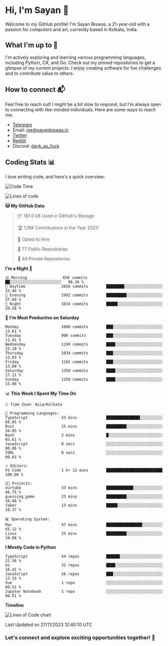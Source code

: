 # Hi, I'm Sayan 👋

Welcome to my GitHub profile! I'm Sayan Biswas, a 21-year-old with a passion for computers and art, currently based in Kolkata, India.

## What I'm up to 🚀

I'm actively exploring and learning various programming languages, including Python, C#, and Go. Check out my pinned repositories to get a glimpse of my current projects. I enjoy creating software for fun challenges and to contribute value to others.

## How to connect 📬

Feel free to reach out! I might be a bit slow to respond, but I'm always open to connecting with like-minded individuals. Here are some ways to reach me:

- [Telegram](https://t.me/dank_as_fuck)
- Email: [me@sayanbiswas.in](mailto:me@sayanbiswas.in)
- [Twitter](https://twitter.com/TheDankDel)
- [Reddit](https://www.reddit.com/user/dank_as_fuck_/)
- Discord: [dank_as_fuck](https://discordapp.com/users/506536929152466945)

## Coding Stats 📊

I love writing code, and here's a quick overview:

<!--START_SECTION:waka-->
![Code Time](http://img.shields.io/badge/Code%20Time-1%2C325%20hrs%2020%20mins-blue)

![Lines of code](https://img.shields.io/badge/From%20Hello%20World%20I%27ve%20Written-6.5%20million%20lines%20of%20code-blue)

**🐱 My GitHub Data** 

> 📦 181.0 kB Used in GitHub's Storage 
 > 
> 🏆 1,188 Contributions in the Year 2023
 > 
> 💼 Opted to Hire
 > 
> 📜 77 Public Repositories 
 > 
> 🔑 49 Private Repositories 
 > 
**I'm a Night 🦉** 

```text
🌞 Morning                656 commits         ██░░░░░░░░░░░░░░░░░░░░░░░   08.26 % 
🌆 Daytime                2656 commits        ████████░░░░░░░░░░░░░░░░░   33.46 % 
🌃 Evening                2992 commits        █████████░░░░░░░░░░░░░░░░   37.69 % 
🌙 Night                  1634 commits        █████░░░░░░░░░░░░░░░░░░░░   20.58 % 
```
📅 **I'm Most Productive on Saturday** 

```text
Monday                   1080 commits        ███░░░░░░░░░░░░░░░░░░░░░░   13.61 % 
Tuesday                  906 commits         ███░░░░░░░░░░░░░░░░░░░░░░   11.41 % 
Wednesday                1199 commits        ████░░░░░░░░░░░░░░░░░░░░░   15.10 % 
Thursday                 1034 commits        ███░░░░░░░░░░░░░░░░░░░░░░   13.03 % 
Friday                   1102 commits        ███░░░░░░░░░░░░░░░░░░░░░░   13.88 % 
Saturday                 1358 commits        ████░░░░░░░░░░░░░░░░░░░░░   17.11 % 
Sunday                   1259 commits        ████░░░░░░░░░░░░░░░░░░░░░   15.86 % 
```


📊 **This Week I Spent My Time On** 

```text
🕑︎ Time Zone: Asia/Kolkata

💬 Programming Languages: 
TypeScript               43 mins             ███████████████░░░░░░░░░░   60.65 % 
Rust                     25 mins             █████████░░░░░░░░░░░░░░░░   34.85 % 
Bash                     2 mins              █░░░░░░░░░░░░░░░░░░░░░░░░   03.61 % 
JavaScript               0 secs              ░░░░░░░░░░░░░░░░░░░░░░░░░   00.86 % 
TOML                     0 secs              ░░░░░░░░░░░░░░░░░░░░░░░░░   00.03 % 

🔥 Editors: 
VS Code                  1 hr 12 mins        █████████████████████████   100.00 % 

🐱‍💻 Projects: 
ourtube                  33 mins             ████████████░░░░░░░░░░░░░   46.75 % 
guessing_game            25 mins             █████████░░░░░░░░░░░░░░░░   34.88 % 
faker                    13 mins             █████░░░░░░░░░░░░░░░░░░░░   18.37 % 

💻 Operating System: 
Mac                      47 mins             ████████████████░░░░░░░░░   65.12 % 
Linux                    25 mins             █████████░░░░░░░░░░░░░░░░   34.88 % 
```

**I Mostly Code in Python** 

```text
TypeScript               44 repos            ██████░░░░░░░░░░░░░░░░░░░   22.56 % 
Go                       32 repos            ████░░░░░░░░░░░░░░░░░░░░░   16.41 % 
JavaScript               26 repos            ███░░░░░░░░░░░░░░░░░░░░░░   13.33 % 
Vue                      1 repo              ░░░░░░░░░░░░░░░░░░░░░░░░░   00.51 % 
Jupyter Notebook         1 repo              ░░░░░░░░░░░░░░░░░░░░░░░░░   00.51 % 
```



**Timeline**

![Lines of Code chart](https://raw.githubusercontent.com/Dank-del/Dank-del/main/assets/bar_graph.png)


 Last Updated on 27/11/2023 12:40:10 UTC
<!--END_SECTION:waka-->

### Let's connect and explore exciting opportunities together! 🚀

